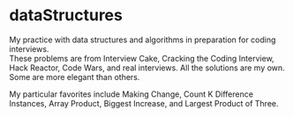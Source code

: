 # dataStructures

My practice with data structures and algorithms in preparation for coding interviews.  
These problems are from Interview Cake, Cracking the Coding Interview, Hack Reactor,
Code Wars, and real interviews.  All the solutions are my own.  Some are more elegant than others.

My particular favorites include Making Change, Count K Difference Instances, Array Product, Biggest Increase, and Largest Product of Three.  